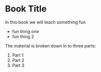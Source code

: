 <!-- #region -->
Book Title 
=====================================

In this book we will teach something fun
- fun thing one
- fun thing 2

The material is broken down in to three parts: 
1. Part 1 
2. Part 2
3. Part 3

<!-- #endregion -->
